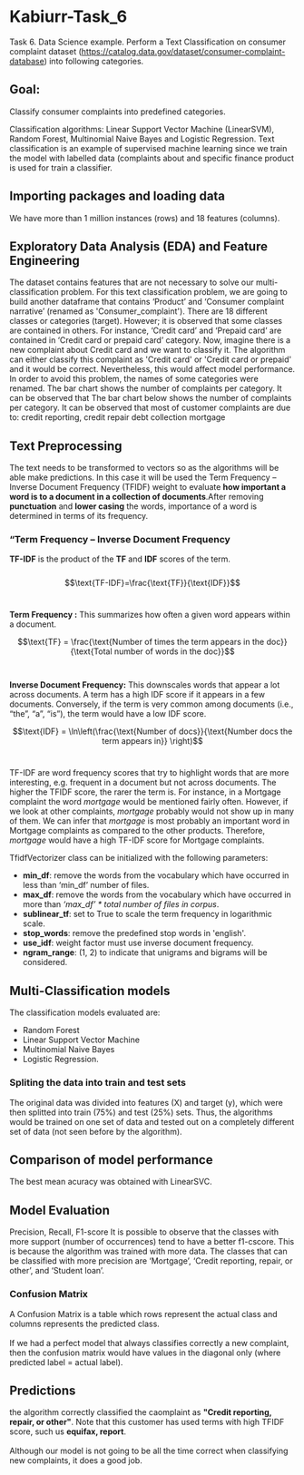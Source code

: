 # Kabiurr-Task_6
Task 6. Data Science example. Perform a Text Classification on consumer complaint dataset (https://catalog.data.gov/dataset/consumer-complaint-database) into following categories.

## Goal:

Classify consumer complaints into predefined categories.

Classification algorithms: Linear Support Vector Machine (LinearSVM), Random Forest, Multinomial Naive Bayes and Logistic Regression. Text classification is an example of supervised machine learning since we train the model with labelled data (complaints about and specific finance product is used for train a classifier.

## Importing packages and loading data
We have more than 1 million instances (rows) and 18 features (columns).

## Exploratory Data Analysis (EDA) and Feature Engineering

The dataset contains features that are not necessary to solve our multi-classification problem. For this text classification problem, we are going to build another dataframe that contains ‘Product’ and ‘Consumer complaint narrative’ (renamed as 'Consumer_complaint').
There are 18 different classes or categories (target). However; it is observed that some classes are contained in others. For instance, ‘Credit card’ and ‘Prepaid card’ are contained in ‘Credit card or prepaid card’ category. Now, imagine there is a new complaint about Credit card and we want to classify it. The algorithm can either classify this complaint as 'Credit card' or 'Credit card or prepaid' and it would be correct. Nevertheless, this would affect model performance. In order to avoid this problem, the names of some categories were renamed.
The bar chart shows the number of complaints per category. It can be observed that The bar chart below shows the number of complaints per category. It can be observed that most of customer complaints are due to:
credit reporting, credit repair
debt collection
mortgage

## Text Preprocessing

The text needs to be transformed to vectors so as the algorithms will be able make predictions. In this case it will be used the Term Frequency – Inverse Document Frequency (TFIDF) weight to evaluate __how important a word is to a document in a collection of documents__.After removing __punctuation__ and __lower casing__ the words, importance of a word is determined in terms of its frequency.

### “Term Frequency – Inverse Document Frequency

__TF-IDF__ is the product of the __TF__ and __IDF__ scores of the term.<br><br> $$\text{TF-IDF}=\frac{\text{TF}}{\text{IDF}}$$<br>

__Term Frequency :__ This summarizes how often a given word appears within a document.

$$\text{TF} = \frac{\text{Number of times the term appears in the doc}}{\text{Total number of words in the doc}}$$<br><br>
__Inverse Document Frequency:__ This downscales words that appear a lot across documents. A term has a high IDF score if it appears in a few documents. Conversely, if the term is very common among documents (i.e., “the”, “a”, “is”), the term would have a low IDF score.<br>

$$\text{IDF} = \ln\left(\frac{\text{Number of docs}}{\text{Number docs the term appears in}} \right)$$<br>

TF-IDF are word frequency scores that try to highlight words that are more interesting, e.g. frequent in a document but not across documents. The higher the TFIDF score, the rarer the term is. For instance, in a Mortgage complaint the word _mortgage_ would be mentioned fairly often. However, if we look at other complaints, _mortgage_ probably would not show up in many of them. We can infer that _mortgage_ is most probably an important word in Mortgage complaints as compared to the other products. Therefore, _mortgage_ would have a high TF-IDF score for Mortgage complaints.

TfidfVectorizer class can be initialized with the following parameters:
* __min_df__: remove the words from the vocabulary which have occurred in less than ‘min_df’ number of files.
* __max_df__: remove the words from the vocabulary which have occurred in more than _‘max_df’ * total number of files in corpus_.
* __sublinear_tf__: set to True to scale the term frequency in logarithmic scale.
* __stop_words__: remove the predefined stop words in 'english'.
* __use_idf__: weight factor must use inverse document frequency.
* __ngram_range__: (1, 2) to indicate that unigrams and bigrams will be considered.

## Multi-Classification models

The classification models evaluated are:
* Random Forest
* Linear Support Vector Machine
* Multinomial Naive Bayes
* Logistic Regression.

### Spliting the data into train and test sets
The original data was divided into features (X) and target (y), which were then splitted into train (75%) and test (25%) sets. Thus, the algorithms would be trained on one set of data and tested out on a completely different set of data (not seen before by the algorithm).

## Comparison of model performance
The best mean acuracy was obtained with LinearSVC.

## Model Evaluation
Precision, Recall, F1-score
It is possible to observe that the classes with more support (number of occurrences) tend to have a better f1-cscore. This is because the algorithm was trained with more data.
The classes that can be classified with more precision are ‘Mortgage’, ‘Credit reporting, repair, or other’, and ‘Student loan’.

### Confusion Matrix

A Confusion Matrix is a table which rows represent the actual class and columns represents the predicted class.<br><br>
If we had a perfect model that always classifies correctly a new complaint, then the confusion matrix would have values in the diagonal only (where predicted label = actual label).

## Predictions
the algorithm correctly classified the caomplaint as __"Credit reporting, repair, or other"__. Note that this customer has used terms with high TFIDF score, such us __equifax, report__. <br><br>
Although our model is not going to be all the time correct when classifying new complaints, it does a good job.
